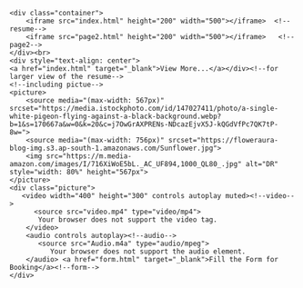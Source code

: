 <!doctype html>
<html lang="en">
    <head>
        <meta charset="utf-8">
        <meta name="viewport" content="width=device-width, initial-scale=1.0">
        <title>TASK 2</title>
   <!--for display left and right-->     
        <style> 
            .container {
                display: flex;
                align-items: center;
            }
          .picture{
            display: flex;
            align-items: center;
          }
        </style>
    </head>
<body>
    
    <div class="container">
        <iframe src="index.html" height="200" width="500"></iframe>  <!--resume-->
        <iframe src="page2.html" height="200" width="500"></iframe>   <!--page2-->
    </div><br>
    <div style="text-align: center">
    <a href="index.html" target="_blank">View More...</a></div><!--for larger view of the resume-->
    <!--including pictue-->
    <picture>
        <source media="(max-width: 567px)" srcset="https://media.istockphoto.com/id/147027411/photo/a-single-white-pigeon-flying-against-a-black-background.webp?b=1&s=170667a&w=0&k=20&c=j7OwGrAXPRENs-NDcazEjvX5J-kQGdVfPc7QK7tP-8w=">
        <source media="(max-width: 756px)" srcset="https://floweraura-blog-img.s3.ap-south-1.amazonaws.com/Sunflower.jpg">
        <img src="https://m.media-amazon.com/images/I/716XiWoE5bL._AC_UF894,1000_QL80_.jpg" alt="DR" style="width: 80%" height="567px">
    </picture>
    <div class="picture">
       <video width="400" height="300" controls autoplay muted><!--video-->
          <source src="video.mp4" type="video/mp4">
           Your browser does not support the video tag.
        </video>
        <audio controls autoplay><!--audio-->
           <source src="Audio.m4a" type="audio/mpeg">
              Your browser does not support the audio element.
        </audio> <a href="form.html" target="_blank">Fill the Form for Booking</a><!--form-->
    </div>
    
</body>
 </html>
    
